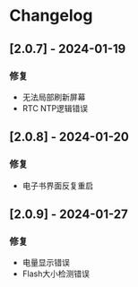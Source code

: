 # Changelog

## [2.0.7] - 2024-01-19

### 修复
- 无法局部刷新屏幕
- RTC NTP逻辑错误


## [2.0.8] - 2024-01-20

### 修复
- 电子书界面反复重启

## [2.0.9] - 2024-01-27

### 修复
- 电量显示错误
- Flash大小检测错误
